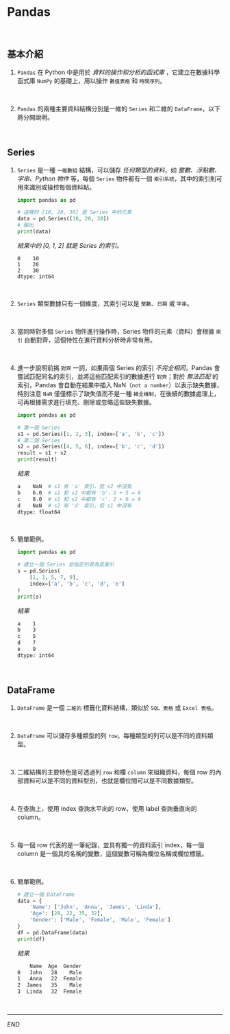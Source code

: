 # Pandas

<br>

## 基本介紹

1. `Pandas` 在 Python 中是用於 _資料的操作和分析的函式庫_ ，它建立在數據科學函式庫 `NumPy` 的基礎上，用以操作 `數值表格` 和 `時間序列`。

<br>

2. `Pandas` 的兩種主要資料結構分別是一維的 `Series` 和二維的 `DataFrame`，以下將分開說明。

<br>

## Series

1. `Series` 是一種 `一維數組` 結構，可以儲存 _任何類型的資料_，如 _整數、浮點數、字串、Python 物件_ 等，每個 `Series` 物件都有一個 `索引系統`，其中的索引則可用來識別或操控每個資料點。

    ```python
    import pandas as pd

    # 這裡的 [10, 20, 30] 是 Series 中的元素
    data = pd.Series([10, 20, 30])
    # 輸出
    print(data)
    ```
    _結果中的 [0, 1, 2] 就是 Series 的索引。_
    ```
    0    10
    1    20
    2    30
    dtype: int64
    ```

<br>

2. `Series` 類型數據只有一個維度，其索引可以是 `整數`、`日期` 或 `字串`。

<br>

3. 當同時對多個 `Series` 物件進行操作時，Series 物件的元素（資料）會根據 `索引` 自動對齊，這個特性在進行資料分析時非常有用。

<br>

4. 進一步說明前揭 `對齊` 一詞，如果兩個 Series 的索引 _不完全相同_，Pandas 會嘗試匹配同名的索引，並將這些匹配索引的數據進行 `對齊`；對於 _無法匹配_ 的索引，Pandas 會自動在結果中插入 NaN（`not a number`）以表示缺失數據，特別注意 `NaN` 僅僅標示了缺失值而不是一種 `補全機制`，在後續的數據處理上，可再根據需求進行填充、刪除或忽略這些缺失數據。

    ```python
    import pandas as pd

    # 第一個 Series
    s1 = pd.Series([1, 2, 3], index=['a', 'b', 'c'])
    # 第二個 Series
    s2 = pd.Series([4, 5, 6], index=['b', 'c', 'd'])
    result = s1 + s2
    print(result)
    ```
    _結果_
    ```bash
    a    NaN  # s1 有 'a' 索引，但 s2 中沒有
    b    6.0  # s1 和 s2 中都有 'b'，1 + 5 = 6
    c    8.0  # s1 和 s2 中都有 'c'，2 + 6 = 8
    d    NaN  # s2 有 'd' 索引，但 s1 中沒有
    dtype: float64
    ```

<br>

5. 簡單範例。

    ```python
    import pandas as pd

    # 建立一個 Series 並指定列表為其索引
    s = pd.Series(
        [1, 3, 5, 7, 9],
        index=['a', 'b', 'c', 'd', 'e']
    )
    print(s)
    ```
    _結果_
    ```bash
    a    1
    b    3
    c    5
    d    7
    e    9
    dtype: int64
    ```

<br>

## DataFrame

1. `DataFrame` 是一個 `二維的` 標籤化資料結構，類似於 `SQL 表格` 或 `Excel 表格`。

<br>

2. `DataFrame` 可以儲存多種類型的列 `row`，每種類型的列可以是不同的資料類型。

<br>

3. 二維結構的主要特色是可透過列 `row` 和欄 `column` 來組織資料，每個 row 的內部資料可以是不同的資料型別，也就是欄位間可以是不同數據類型。

<br>

4. 在查詢上，使用 index 查詢水平向的 row、使用 label 查詢垂直向的 column。

<br>

5. 每一個 row 代表的是一筆紀錄，並具有獨一的資料索引 index，每一個 column 是一個具的名稱的變數，這個變數可稱為欄位名稱或欄位標籤。

<br>

6. 簡單範例。

    ```python
    # 建立一個 DataFrame
    data = {
        'Name': ['John', 'Anna', 'James', 'Linda'],
        'Age': [28, 22, 35, 32],
        'Gender': ['Male', 'Female', 'Male', 'Female']
    }
    df = pd.DataFrame(data)
    print(df)
    ```
    _結果_
    ```bash
        Name  Age  Gender
    0   John   28    Male
    1   Anna   22  Female
    2  James   35    Male
    3  Linda   32  Female
    ```

<br>

___

_END_